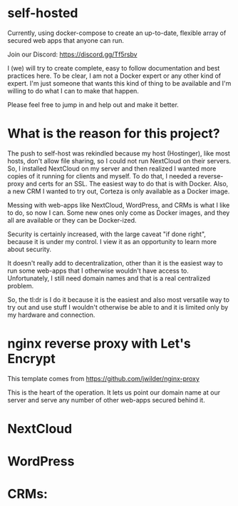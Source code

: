# self-hosted
Currently, using docker-compose to create an up-to-date, flexible array of secured web apps that anyone can run.

Join our Discord: https://discord.gg/Tf5rsbv

I (we) will try to create complete, easy to follow documentation and best practices here. To be clear, I am not a Docker expert or any other kind of expert. I'm just someone that wants this kind of thing to be available and I'm willing to do what I can to make that happen. 

Please feel free to jump in and help out and make it better.

# What is the reason for this project?
The push to self-host was rekindled because my host (Hostinger), like most hosts, don't allow file sharing, so I could not run NextCloud on their servers. So, I installed NextCloud on my server and then realized I wanted more copies of it running for clients and myself. To do that, I needed a reverse-proxy and certs for an SSL. The easiest way to do that is with Docker. Also, a new CRM I wanted to try out, Corteza is only available as a Docker image.

Messing with web-apps like NextCloud, WordPress, and CRMs is what I like to do, so now I can. Some new ones only come as Docker images, and they all are available or they can be Docker-ized.

Security is certainly increased, with the large caveat "if done right", because it is under my control. I view it as an opportunity to learn more about security.

It doesn't really add to decentralization, other than it is the easiest way to run some web-apps that I otherwise wouldn't have access to. Unfortunately, I still need domain names and that is a real centralized problem.

So, the tl:dr is I do it because it is the easiest and also most versatile way to try out and use stuff I wouldn't otherwise be able to and it is limited only by my hardware and connection.

# nginx reverse proxy with Let's Encrypt
This template comes from https://github.com/jwilder/nginx-proxy

This is the heart of the operation. It lets us point our domain name at our server and serve any number of other web-apps secured behind it.  


# NextCloud

# WordPress

# CRMs:
